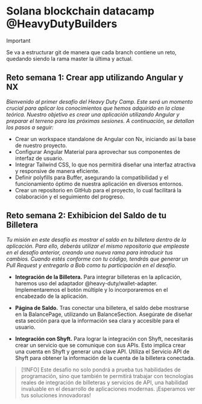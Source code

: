 # Solana blockchain datacamp @HeavyDutyBuilders

> [!IMPORTANT]  
> Se va a estructurar git de manera que cada branch contiene un reto, quedando siendo la rama master la última y actual.

## Reto semana 1: Crear app utilizando Angular y NX
*Bienvenido al primer desafío del Heavy Duty Camp. Este será un momento crucial para aplicar los conocimientos que hemos adquirido en la clase teórica. Nuestro objetivo es crear una aplicación utilizando Angular y preparar el terreno para las próximas sesiones. A continuación, se detallan los pasos a seguir:*

+ Crear un workspace standalone de Angular con Nx, iniciando así la base de nuestro proyecto.
+ Configurar Angular Material para aprovechar sus componentes de interfaz de usuario.
+ Integrar Tailwind CSS, lo que nos permitirá diseñar una interfaz atractiva y responsive de manera eficiente.
+ Definir polyfills para Buffer, asegurando la compatibilidad y el funcionamiento óptimo de nuestra aplicación en diversos entornos.
+ Crear un repositorio en GitHub para el proyecto, lo cual facilitará la colaboración y el seguimiento del progreso.

## Reto semana 2: Exhibicion del Saldo de tu Billetera
*Tu misión en este desafío es mostrar el saldo en tu billetera dentro de la aplicación. Para ello, deberás utilizar el mismo repositorio que empleaste en el desafío anterior, creando una nueva rama para introducir tus cambios. Cuando estés conforme con tu código, tendrás que generar un Pull Request y entregarlo a Bob como tu participación en el desafío.*

+ **Integración de la Billetera.**
Para integrar billeteras en la aplicación, haremos uso del adaptador @heavy-duty/wallet-adapter. Implementaremos el botón múltiple y lo incorporaremos en el encabezado de la aplicación.

+ **Página de Saldo.**
Tras conectar una billetera, el saldo debe mostrarse en la BalancePage, utilizando un BalanceSection. Asegúrate de diseñar esta sección para que la información sea clara y accesible para el usuario.

+ **Integración con Shyft.**
Para lograr la integración con Shyft, necesitarás crear un servicio que se comunique con sus APIs. Esto implica crear una cuenta en Shyft y generar una clave API. Utiliza el Servicio API de Shyft para obtener la información de la cuenta de la billetera conectada.

> [!INFO]
> Este desafío no solo pondrá a prueba tus habilidades de programación, sino que también te permitirá trabajar con tecnologías reales de integración de billeteras y servicios de API, una habilidad invaluable en el desarrollo de aplicaciones modernas. ¡Esperamos ver tus soluciones innovadoras!